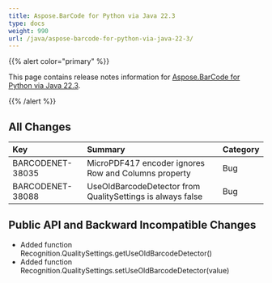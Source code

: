 ```yaml
---
title: Aspose.BarCode for Python via Java 22.3
type: docs
weight: 990
url: /java/aspose-barcode-for-python-via-java-22-3/
---
```


{{% alert color="primary" %}} 

This page contains release notes information for [Aspose.BarCode for Python via Java 22.3](https://downloads.aspose.com/barcode/python-java/new-releases/aspose.barcode-for-python-via-java-22.3/).

{{% /alert %}} 
## **All Changes**

|**Key**|**Summary**|**Category**|
| :- | :- | :- |
|BARCODENET-38035|MicroPDF417 encoder ignores Row and Columns property|Bug|
|BARCODENET-38088|UseOldBarcodeDetector from QualitySettings is always false|Bug|

## **Public API and Backward Incompatible Changes**
- Added function Recognition.QualitySettings.getUseOldBarcodeDetector()
- Added function Recognition.QualitySettings.setUseOldBarcodeDetector(value)
